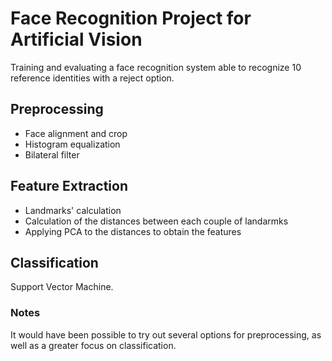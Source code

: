 # Face Recognition Project for Artificial Vision
Training and evaluating a face recognition system able to recognize 10 reference identities with a reject option.
## Preprocessing
- Face alignment and crop
- Histogram equalization
- Bilateral filter
## Feature Extraction
- Landmarks' calculation
- Calculation of the distances between each couple of landarmks
- Applying PCA to the distances to obtain the features
## Classification
Support Vector Machine.

### Notes
It would have been possible to try out several options for preprocessing, as well as a greater focus on classification.
